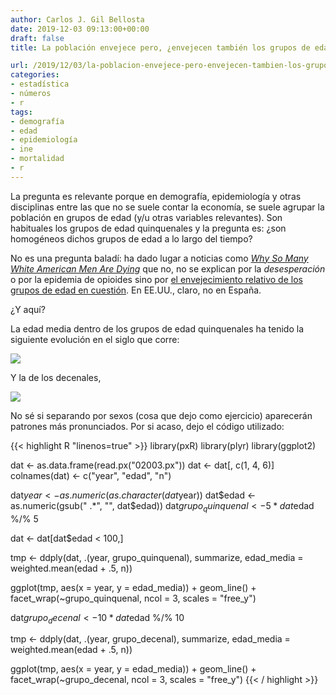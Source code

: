 ```yaml
---
author: Carlos J. Gil Bellosta
date: 2019-12-03 09:13:00+00:00
draft: false
title: La población envejece pero, ¿envejecen también los grupos de edad?

url: /2019/12/03/la-poblacion-envejece-pero-envejecen-tambien-los-grupos-de-edad/
categories:
- estadística
- números
- r
tags:
- demografía
- edad
- epidemiología
- ine
- mortalidad
- r
---
```


La pregunta es relevante porque en demografía, epidemiología y otras disciplinas entre las que no se suele contar la economía, se suele agrupar la población en grupos de edad (y/u otras variables relevantes). Son habituales los grupos de edad quinquenales y la pregunta es: ¿son homogéneos dichos grupos de edad a lo largo del tiempo?

No es una pregunta baladí: ha dado lugar a noticias como _[Why So Many White American Men Are Dying](https://www.newsweek.com/2016/01/08/big-pharma-heroin-white-american-mortality-rates-408354.html)_ que no, no se explican por la _desesperación_ o por la epidemia de opioides sino por [el envejecimiento relativo de los grupos de edad en cuestión](https://statmodeling.stat.columbia.edu/2015/11/10/death-rates-have-been-increasing-for-middle-aged-white-women-decreasing-for-men/). En EE.UU., claro, no en España.

¿Y aquí?

La edad media dentro de los grupos de edad quinquenales ha tenido la siguiente evolución en el siglo que corre:

![](/wp-uploads/2019/12/edad_grupos_edad_quinquenales.png#center)

Y la de los decenales,

![](/wp-uploads/2019/12/edad_grupos_edad_decenales.png#center)

No sé si separando por sexos (cosa que dejo como ejercicio) aparecerán patrones más pronunciados. Por si acaso, dejo el código utilizado:

{{< highlight R "linenos=true" >}}
library(pxR)
library(plyr)
library(ggplot2)

dat <- as.data.frame(read.px("02003.px"))
dat <- dat[, c(1, 4, 6)]
colnames(dat) <- c("year", "edad", "n")

dat$year <- as.numeric(as.character(dat$year))
dat$edad <- as.numeric(gsub(" .*", "", dat$edad))
dat$grupo_quinquenal <- 5 * dat$edad %/% 5

dat <- dat[dat$edad < 100,]


tmp <- ddply(dat,
                .(year, grupo_quinquenal),
                summarize,
                edad_media = weighted.mean(edad + .5, n))

ggplot(tmp, aes(x = year, y = edad_media)) +
    geom_line() +
    facet_wrap(~grupo_quinquenal,
                ncol = 3,
                scales = "free_y")

dat$grupo_decenal <- 10 * dat$edad %/% 10

tmp <- ddply(dat,
                .(year, grupo_decenal),
                summarize,
                edad_media = weighted.mean(edad + .5, n))

ggplot(tmp, aes(x = year, y = edad_media)) +
    geom_line() +
    facet_wrap(~grupo_decenal,
                ncol = 3,
                scales = "free_y")
{{< / highlight >}}


